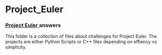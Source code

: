 # Project_Euler
### <a href="https://projecteuler.net/archives" target="_blank">Project Euler </a>answers
This folder is a collection of files about challenges for Project Euler.
The projects are either Python Scripts or C++ files depending on effiency vs simplicity.

